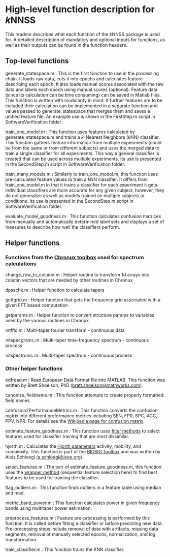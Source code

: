 # High-level function description for *k*NNSS

This readme describes what each function of the *k*NNSS package is used for. A detailed description of mandatory and optional inputs for functions, as well as their outputs can be found in the function headers.

## Top-level functions

generate_statespace.m
:  This is the first function to use in the processing chain. It loads raw data, cuts it into epochs and calculates feature describing each epoch. It also loads manual scores associated with the raw data and labels each epoch using manual scores (optional). Feature data (since its calculation can be time consuming) can be saved in Matlab files. This function is written with modularity in mind: if further features are to be included their calculation can be implemented in a separate function and values passed to generate_statespace that merges them and saves a unified feature file. An example use is shown in the FirstStep.m script in SoftwareVerification folder.

train_one_model.m
: This function uses features calculated by generate_statespace.m and trains a *k*-Nearest Neighbors (*k*NN) classifier. This function gathers feature information from multiple experiments (could be from the same or from different subjects) and uses the merged data to train a single classifier for all experiments. This way a general classifier is created that can be used across multiple experiments. Its use is presented in the SecondStep.m script in SoftwareVerification folder.

train_many_models.m
: Similarly to train_one_model.m, this function uses pre-calculated feature values to train a *k*NN classifier. It differs from train_one_model.m in that it trains a classifier for each experiment it gets. Individual classifiers are more accurate for any given subject, however, they do not generalize as well as models trained on multiple subjects or conditions. Its use is presented in the SecondStep.m script in SoftwareVerification folder.

evaluate_model_goodness.m
: This function calculates confusion matrices from manually and automatically determined label sets and displays a set of measures to describe how well the classifiers perform.

## Helper functions
### Functions from the [Chronux toolbox](http://chronux.org)  used for spectrum  calculations
change_row_to_column.m
: Helper routine to transform 1d arrays into column vectors that are needed by other routines in Chronux

dpsschk.m
: Helper function to calculate tapers

getfgrid.m
:  Helper function that gets the frequency grid associated with a given FFT based computation

getparams.m
: Helper function to convert structure params to variables used by the various routines in Chronux

mtfftc.m
: Multi-taper fourier transform - continuous data

mtspecgramc.m
: Multi-taper time-frequency spectrum - continuous process

mtspectrumc.m
: Multi-taper spectrum - continuous process

### Other helper functions

edfread.m
: Read European Data Format file into MATLAB. This function was written by Brett Shoelson, PhD (brett.shoelson@mathworks.com).

canonize_fieldname.m
: This function attempts to create properly formatted field names.

confusion2PerformanceMetrics.m
: This function converts the confusion matrix into different preformance metrics including SEN, FPR, SPC, ACC, PPV, NPR. For details see the [Wikipedia page for confusion matrix](https://en.wikipedia.org/wiki/Confusion_matrix).

estimate_feature_goodness.m
: This function uses [filter methods](https://en.wikipedia.org/wiki/Feature_selection#Filter_method) to select features used for classifier training that are most dissimilar.

hjorth.m
: Calculates the [Hjorth parameters](https://en.wikipedia.org/wiki/Hjorth_parameters) activity, mobility, and complexity. This function is part of the [BIOSIG-toolbox](http://biosig.sf.net/) and was written by Alois Schloegl (a.schloegl@ieee.org).

select_features.m
: The pair of estimate_feature_goodness.m, this function uses the [wrapper method](https://en.wikipedia.org/wiki/Feature_selection#Wrapper_method) (sequential feature selection here) to find best features to be used for training the classifier.

flag_outliers.m
: This function finds outliers in a feature table using median and mad.

metric_band_power.m
:  This function calculates power in given frequency bands using multitaper power estimation.

preprocess_features.m
: Feature pre-processing is performed by this function. It is called before fitting a classifier or before predicting new data. Pre-processing steps include removal of data with artifacts, missing data segments, removal of manually selected epochs, normalization, and log transformation.

train_classifier.m
: This function trains the KNN classifier.